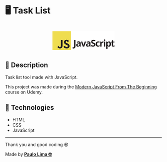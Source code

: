 # 🖥️ Task List

<h1 align="center">
  <img src=".github/logo.png" width="200px" />
</h1>

## 🔎️ Description
Task list tool made with JavaScript.

This project was made during the <a href="https://www.udemy.com/course/modern-javascript-from-the-beginning/">Modern JavaScript From The Beginning</a> course on Udemy.

## 🚀️ Technologies

- HTML
- CSS
- JavaScript
 
---

Thank you and good coding 😎️

Made by **<a href="https://paulophlp.github.io/portfolio/" target="__blank">Paulo Lima 🤓️</a>**